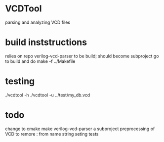 # VCDTool
parsing and analyzing VCD files

# build inststructions
relies on repo verilog-vcd-parser to be build; should become subproject
go to build and do 
    make -f ../Makefile

# testing
./vcdtool -h
./vcdtool -u ../test/my_db.vcd

# todo
change to cmake
make verilog-vcd-parser a subproject
preprocessing of VCD to remore : from name string
seting tests
